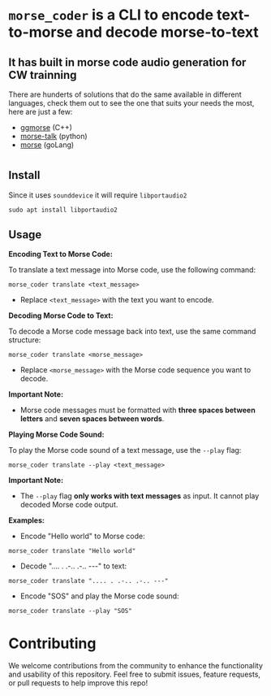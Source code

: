 # `morse_coder` is a CLI  to encode text-to-morse and decode morse-to-text 
## It has built in morse code audio generation for CW trainning

There are hunderts of solutions that do the same available in different languages, check them out to see the one that suits your needs the most, here are just a few:
- [ggmorse](https://github.com/ggerganov/ggmorse) (C++)
- [morse-talk](https://github.com/morse-talk/morse-talk) (python)
- [morse](https://github.com/alwindoss/morse) (goLang)
#

## Install

Since it uses `sounddevice` it will require  `libportaudio2`

```
sudo apt install libportaudio2 
```

 ## Usage

**Encoding Text to Morse Code:**

To translate a text message into Morse code, use the following command:

```
morse_coder translate <text_message>
```

* Replace `<text_message>` with the text you want to encode.

**Decoding Morse Code to Text:**

To decode a Morse code message back into text, use the same command structure:

```
morse_coder translate <morse_message>
```

* Replace `<morse_message>` with the Morse code sequence you want to decode.

**Important Note:**

* Morse code messages must be formatted with **three spaces between letters** and **seven spaces between words**.

**Playing Morse Code Sound:**

To play the Morse code sound of a text message, use the `--play` flag:

```
morse_coder translate --play <text_message>
```

**Important Note:**

* The `--play` flag **only works with text messages** as input. It cannot play decoded Morse code output.

**Examples:**

* Encode "Hello world" to Morse code:

```
morse_coder translate "Hello world"
```

* Decode "....   .   .-..   .-..   ---" to text:

```
morse_coder translate ".... . .-.. .-.. ---"
```

* Encode "SOS" and play the Morse code sound:

```
morse_coder translate --play "SOS"
```



# Contributing
We welcome contributions from the community to enhance the functionality and usability of this repository. Feel free to submit issues, feature requests, or pull requests to help improve this repo!

